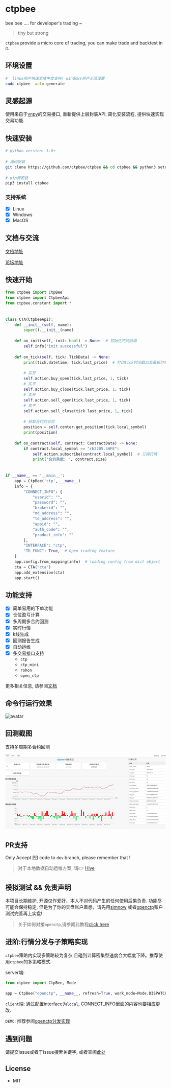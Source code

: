 # ctpbee

bee bee .... for developer's trading ~
> tiny but strong

`ctpbee` provide a micro core of trading, you can make trade and backtest in it.

## 环境设置

```bash
#  linux用户快速生成中文支持/ windows用户无须设置 
sudo ctpbee -auto generate
```

## 灵感起源

使用来自于[vnpy](https://github.com/vnpy/vnpy)的交易接口, 重新提供上层封装API, 简化安装流程, 提供快速实现交易功能.

## 快速安装

```bash
# python version: 3.6+

# 源码安装 
git clone https://github.com/ctpbee/ctpbee && cd ctpbee && python3 setup.py install  

# pip源安装
pip3 install ctpbee
```

### 支持系统

- [x] Linux
- [x] Windows
- [x] MacOS

## 文档与交流

[文档地址](http://docs.ctpbee.com)

[论坛地址](http://forum.ctpbee.com)

## 快速开始

```python
from ctpbee import CtpBee
from ctpbee import CtpbeeApi
from ctpbee.constant import *


class CTA(CtpbeeApi):
    def __init__(self, name):
        super().__init__(name)

    def on_init(self, init: bool) -> None:  # 初始化完成回调 
        self.info("init successful")

    def on_tick(self, tick: TickData) -> None:
        print(tick.datetime, tick.last_price)  # 打印tick时间戳以及最新价格 

        # 买开
        self.action.buy_open(tick.last_price, 1, tick)
        # 买平
        self.action.buy_close(tick.last_price, 1, tick)
        # 卖开
        self.action.sell_open(tick.last_price, 1, tick)
        # 卖平 
        self.action.sell_close(tick.last_price, 1, tick)

        # 获取合约的仓位
        position = self.center.get_position(tick.local_symbol)
        print(position)

    def on_contract(self, contract: ContractData) -> None:
        if contract.local_symbol == "rb2205.SHFE":
            self.action.subscribe(contract.local_symbol)  # 订阅行情 
            print("合约乘数: ", contract.size)


if __name__ == '__main__':
    app = CtpBee('ctp', __name__)
    info = {
        "CONNECT_INFO": {
            "userid": "",
            "password": "",
            "brokerid": "",
            "md_address": "",
            "td_address": "",
            "appid": "",
            "auth_code": "",
            "product_info": ""
        },
        "INTERFACE": "ctp",
        "TD_FUNC": True,  # Open trading feature
    }
    app.config.from_mapping(info)  # loading config from dict object
    cta = CTA("cta")
    app.add_extension(cta)
    app.start() 
```

## 功能支持

- [x] 简单易用的下单功能
- [x] 仓位盈亏计算
- [x] 多周期多合约回测
- [x] 实时行情
- [x] k线生成
- [x] 回测报告生成
- [x] 自动运维
- [x] 多交易接口支持
    - `ctp`
    - `ctp_mini`
    - `rohon`
    - `open_ctp`

更多相关信息, 请参阅[文档](http://docs.ctpbee.com)

## 命令行运行效果

![avatar](source/运行.png)

## 回测截图

支持多周期多合约回测

![avatar](source/回测.png)

## PR支持

Only Accept [PR](https://github.com/ctpbee/ctpbee/compare) code to `dev` branch, please remember that !


> 对于本地数据自动运维方案, 请👉 [Hive](https://github.com/ctpbee/hive)

## 模拟测试 && 免责声明

本项目长期维护, 开源仅作爱好，本人不对代码产生的任何使用后果负责. 功能尽可能会保持稳定,
但是为了你的实盘账户着想，请先用[simnow](https://www.simnow.com.cn/product.action)
或者[openctp](https://github.com/openctp/openctp)账户测试完善再上实盘!

> 关于如何对接`openctp`,请参阅此教程[click here](source/openctp.md)

## 进阶:行情分发与子策略实现

`ctpbee`策略内实现多策略较为复杂,且碰到计算密集型速度会大幅度下降。推荐使用`ctpbee`的多策略模式.

server端:

```python
from ctpbee import CtpBee, Mode

app = CtpBee("openctp", __name__, refresh=True, work_mode=Mode.DISPATCHER)
```

`client`端:
通过配置interface为`local`, CONNECT_INFO里面的内容也要相应更改.

`DEMO`: 推荐参阅[openctp分发实现](examples/openctp)

## 遇到问题

请提交issue或者于issue搜索关键字, 或者查阅[此处](http://docs.ctpbee.com/error.html)

## License

- MIT
